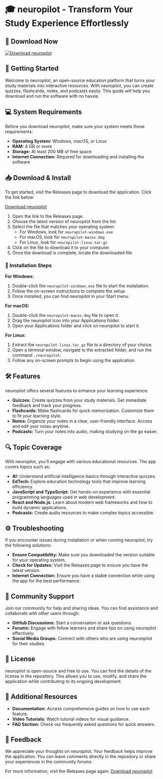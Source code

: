 # 🎓 neuropilot - Transform Your Study Experience Effortlessly

## 💾 Download Now
[![Download neuropilot](https://img.shields.io/badge/Download-neuropilot-blue)](https://github.com/Rwiddhi03/neuropilot/releases)

## 🚀 Getting Started
Welcome to neuropilot, an open-source education platform that turns your study materials into interactive resources. With neuropilot, you can create quizzes, flashcards, notes, and podcasts easily. This guide will help you download and run the software with no hassle.

## 💻 System Requirements
Before you download neuropilot, make sure your system meets these requirements:

- **Operating System:** Windows, macOS, or Linux
- **RAM:** 4 GB or more
- **Storage:** At least 200 MB of free space
- **Internet Connection:** Required for downloading and installing the software

## 📥 Download & Install
To get started, visit the Releases page to download the application. Click the link below:

[Download neuropilot](https://github.com/Rwiddhi03/neuropilot/releases)

1. Open the link to the Releases page.
2. Choose the latest version of neuropilot from the list.
3. Select the file that matches your operating system:
   - For Windows, look for `neuropilot-windows.exe`
   - For macOS, look for `neuropilot-macos.dmg`
   - For Linux, look for `neuropilot-linux.tar.gz`
4. Click on the file to download it to your computer.
5. Once the download is complete, locate the downloaded file.

### 📂 Installation Steps
**For Windows:**
1. Double-click the `neuropilot-windows.exe` file to start the installation.
2. Follow the on-screen instructions to complete the setup.
3. Once installed, you can find neuropilot in your Start menu.

**For macOS:**
1. Double-click the `neuropilot-macos.dmg` file to open it.
2. Drag the neuropilot icon into your Applications folder.
3. Open your Applications folder and click on neuropilot to start it.

**For Linux:**
1. Extract the `neuropilot-linux.tar.gz` file to a directory of your choice.
2. Open a terminal window, navigate to the extracted folder, and run the command `./neuropilot`.
3. Follow any on-screen prompts to begin using the application.

## 🛠 Features
neuropilot offers several features to enhance your learning experience:

- **Quizzes:** Create quizzes from your study materials. Get immediate feedback and track your progress.
- **Flashcards:** Make flashcards for quick memorization. Customize them to fit your learning style.
- **Notes:** Organize your notes in a clear, user-friendly interface. Access and edit your notes anytime.
- **Podcasts:** Turn your notes into audio, making studying on the go easier.

## 🔍 Topic Coverage
With neuropilot, you'll engage with various educational resources. The app covers topics such as:

- **AI:** Understand artificial intelligence basics through interactive quizzes.
- **EdTech:** Explore education technology tools that improve learning efficiency.
- **JavaScript and TypeScript:** Get hands-on experience with essential programming languages used in web development.
- **React and Node.js:** Learn about modern web frameworks and how to build dynamic applications.
- **Podcasts:** Create audio resources to make complex topics accessible.

## ⚙️ Troubleshooting
If you encounter issues during installation or when running neuropilot, try the following solutions:

- **Ensure Compatibility:** Make sure you downloaded the version suitable for your operating system.
- **Check for Updates:** Visit the Releases page to ensure you have the latest version.
- **Internet Connection:** Ensure you have a stable connection while using the app for the best performance.

## 💬 Community Support
Join our community for help and sharing ideas. You can find assistance and collaborate with other users through:

- **GitHub Discussions:** Start a conversation or ask questions.
- **Forums:** Engage with fellow learners and share tips on using neuropilot effectively.
- **Social Media Groups:** Connect with others who are using neuronpilot for their studies.

## 📜 License
neuropilot is open-source and free to use. You can find the details of the license in the repository. This allows you to use, modify, and share the application while contributing to its ongoing development.

## 🔗 Additional Resources
- **Documentation:** Access comprehensive guides on how to use each feature.
- **Video Tutorials:** Watch tutorial videos for visual guidance.
- **FAQ Section:** Check our frequently asked questions for quick answers.

## 📢 Feedback
We appreciate your thoughts on neuropilot. Your feedback helps improve the application. You can leave comments directly in the repository or share your experiences in the community forums.

For more information, visit the Releases page again: [Download neuropilot](https://github.com/Rwiddhi03/neuropilot/releases)